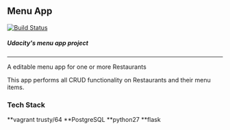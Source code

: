 ## Menu App
[![Build Status](https://travis-ci.org/jreiher2003/Menu-App-Pro.svg?branch=master)](https://travis-ci.org/jreiher2003/Menu-App-Pro)
##### Udacity's menu app project 
____

A editable menu app for one or more Restaurants

This app performs all CRUD functionality on Restaurants and their menu items.  

### Tech Stack
**vagrant trusty/64
**PostgreSQL
**python27
**flask
